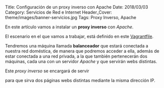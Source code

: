 Title: Configuración de un proxy inverso con Apache
Date: 2018/03/03
Category: Servicios de Red e Internet
Header_Cover: theme/images/banner-servicios.jpg
Tags: Proxy Inverso, Apache

En este artículo vamos a instalar un **proxy inverso** con *Apache*.

El escenario en el que vamos a trabajar, está definido en este [Vagrantfile](images/sri_Configuración_de_un_ProxyInverso_con_Apache/Vagrantfile.txt).

Tendremos una máquina llamada **balanceador** que estará conectada a nuestra red doméstica, de manera que podremos acceder a ella, además de estar conectada a una red privada, a la que también pertenecerán dos máquinas, cada una con un servidor *Apache* y que servirán webs distintas.

Este *proxy inverso* se encargará de servir

 para que sirva dos páginas webs distintas mediante la misma dirección IP.
